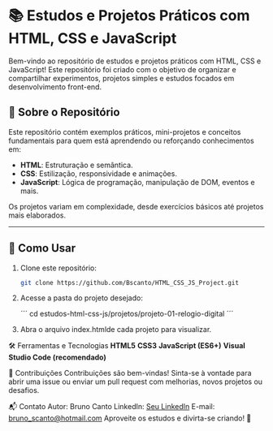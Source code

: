 # 📚 Estudos e Projetos Práticos com HTML, CSS e JavaScript

Bem-vindo ao repositório de estudos e projetos práticos com HTML, CSS e JavaScript! Este repositório foi criado com o objetivo de organizar e compartilhar experimentos, projetos simples e estudos focados em desenvolvimento front-end.

## 🧾 Sobre o Repositório

Este repositório contém exemplos práticos, mini-projetos e conceitos fundamentais para quem está aprendendo ou reforçando conhecimentos em:

- **HTML**: Estruturação e semântica.
- **CSS**: Estilização, responsividade e animações.
- **JavaScript**: Lógica de programação, manipulação de DOM, eventos e mais.

Os projetos variam em complexidade, desde exercícios básicos até projetos mais elaborados.

---



## 🚀 Como Usar

1. Clone este repositório:
   ```bash
   git clone https://github.com/Bscanto/HTML_CSS_JS_Project.git

2. Acesse a pasta do projeto desejado:

   ´´´
   cd estudos-html-css-js/projetos/projeto-01-relogio-digital
   ´´´

3. Abra o arquivo index.htmlde cada projeto para visualizar.


🛠️ Ferramentas e Tecnologias
**HTML5**
**CSS3**
**JavaScript (ES6+)**
**Visual Studio Code (recomendado)**


📝 Contribuições
Contribuições são bem-vindas! Sinta-se à vontade para abrir uma issue ou enviar um pull request com melhorias, novos projetos ou desafios.


📬 Contato
Autor: Bruno Canto
LinkedIn: [Seu LinkedIn](https://www.linkedin.com/in/brunosilvacanto/)
E-mail: bruno_scanto@hotmail.com
Aproveite os estudos e divirta-se criando! 🚀